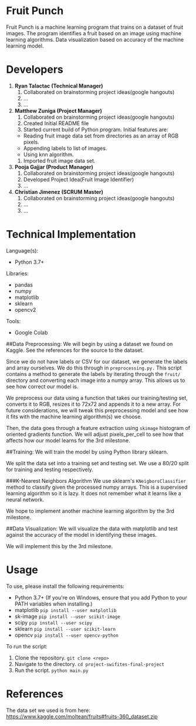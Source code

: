 # Fruit Punch
Fruit Punch is a machine learning program that trains on a dataset of fruit images. The program identifies a fruit based on an image using machine learning algorithms. Data visualization based on accuracy of the machine learning model.

# Developers
1. **Ryan Talactac (Technical Manager)**
   1. Collaborated on brainstorming project ideas(google hangouts)
   1. ...
   1. ...
2. **Matthew Zuniga (Project Manager)**
   1. Collaborated on brainstorming project ideas(google hangouts)
   1. Created Initial README file
   1. Started current build of Python program. Initial features are:
	* Reading fruit image data set from directories as an array of RGB pixels.
	* Appending labels to list of images.
	* Using knn algorithm.
   1. Imported fruit image data set.
3. **Pooja Gajjar (Product Manager)**
   1. Collaborated on brainstorming project ideas(google hangouts)
   1. Developed Project Idea(Fruit Image Identifier)
   1. ...
4. **Christian Jimenez (SCRUM Master)**
   1. Collaborated on brainstorming project ideas(google hangouts)
   1. ...
   1.  ...
   
# Technical Implementation
Language(s):
* Python 3.7+

Libraries:
* pandas
* numpy
* matplotlib
* sklearn
* opencv2

Tools:
* Google Colab

##Data Preprocessing:
We will begin by using a dataset we found on Kaggle. See the references for the source to the dataset.

Since we do not have labels or CSV for our dataset, we generate the labels and array ourselves. We do this through
in `preprocessing.py.` This script contains a method to generate the labels by iterating through the `fruit/` directory
and converting each image into a numpy array. This allows us to see how correct our model is.

We preprocess our data using a function that takes our training/testing set, converts it to RGB, resizes it to 72x72
and appends it to a new array. For future considerations, we will tweak this preprocessing model and see how it fits
with the machine learning algorithm(s) we choose.

Then, the data goes through a feature extraction using `skimage` histogram of oriented gradients function. We will adjust
pixels_per_cell to see how that affects how our model learns for the 3rd milestone.

##Training:
We will train the model by using Python library sklearn.

We split the data set into a training set and testing set. We use a 80/20 split for training and testing respectively.

###K-Nearest Neighbors Algorithm
We use sklearn's `KNeigborsClassifier` method to classify given the processed numpy arrays. This is a supervised learning
algorithm so it is lazy. It does not remember what it learns like a neural network.

We hope to implement another machine learning algorithm by the 3rd milestone.

##Data Visualization:
We will visualize the data with matplotlib and test against the accuracy of the model in identifying these images.

We will implement this by the 3rd milestone.

# Usage

To use, please install the following requirements:

* Python 3.7+ (If you're on Windows, ensure that you add Python to your PATH variables when installing.)
* matplotlib `pip install --user matplotlib`
* sk-image `pip install --user scikit-image`
* scipy `pip install --user scipy`
* sklearn `pip install --user scikit-learn`
* opencv `pip install --user opencv-python`

To run the script:

1) Clone the repository. `git clone <repo>`
2) Navigate to the directory. `cd project-swifites-final-project`
3) Run the script. `python main.py`

# References

The data set we used is from here:
https://www.kaggle.com/moltean/fruits#fruits-360_dataset.zip